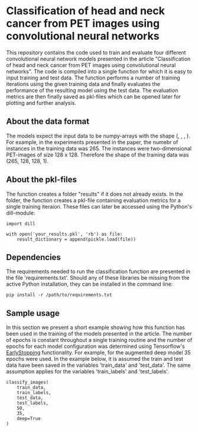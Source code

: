 # Classification of head and neck cancer from PET images using convolutional neural networks
This repository contains the code used to train and evaluate four different convolutional neural network models presented in the article "Classification of head and neck cancer from PET images using convolutional neural networks". The code is compiled into a single function for which it is easy to input training and test data. The function performs a number of training iterations using the given training data and finally evaluates the performance of the resulting model using the test data. The evaluation metrics are then finally saved as pkl-files which can be opened later for plotting and further analysis. 

## About the data format
The models expect the input data to be numpy-arrays with the shape (<number of instances>, <height>, <width>, <channels>). For example, in the experiments presented in the paper, the numebr of instances in the training data was 265. The instances were two-dimensional PET-images of size 128 x 128. Therefore the shape of the training data was (265, 128, 128, 1).

## About the pkl-files
The function creates a folder "results" if it does not already exists. In the folder, the function creates a pkl-file containing evaluation metrics for a single training iteraion. These files can later be accessed using the Python's dill-module:
```
import dill

with open('your_results.pkl', 'rb') as file:
    result_dictionary = append(pickle.load(file))
```

## Dependencies
The requirements needed to run the classification function are presented in the file 'requirements.txt'. Should any of these libraries be missing from the active Python installation, they can be installed in the command line:
````
pip install -r /path/to/requirements.txt
````

## Sample usage
In this section we present a short example showing how this function has been used in the training of the models presented in the article. The number of epochs is constant throughout a single training routine and the number of epochs for each model configuration was determined using Tensorflow's <a href="https://www.tensorflow.org/api_docs/python/tf/keras/callbacks/EarlyStopping">EarlyStopping</a> functionality. For example, for the augmented deep model 35 epochs were used. In the example below, it is assumed the train and test data have been saved in the variables 'train_data' and 'test_data'. The same assumption applies for the variables 'train_labels' and 'test_labels'.
````
classify_images(
    train_data,
    train_labels,
    test_data,
    test_labels,
    50,
    35,
    deep=True
)
````